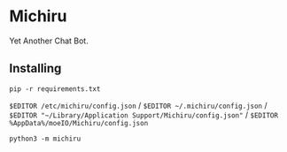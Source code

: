 Michiru
=======

Yet Another Chat Bot.

Installing
----------
`pip -r requirements.txt`

`$EDITOR /etc/michiru/config.json` / `$EDITOR ~/.michiru/config.json` / `$EDITOR "~/Library/Application Support/Michiru/config.json"` / `$EDITOR %AppData%/moeIO/Michiru/config.json`

`python3 -m michiru`
